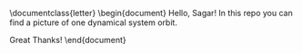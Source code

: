 \documentclass{letter}
\begin{document}
Hello, Sagar! In this repo you can find a picture of one dynamical system orbit.

Great Thanks!
\end{document}
